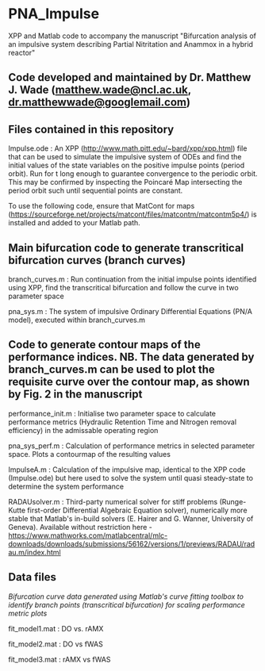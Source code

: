 # PNA_Impulse
XPP and Matlab code to accompany the manuscript "Bifurcation analysis of an impulsive system describing Partial Nitritation and Anammox in a hybrid reactor"

## Code developed and maintained by Dr. Matthew J. Wade (matthew.wade@ncl.ac.uk, dr.matthewwade@googlemail.com)

## Files contained in this repository

Impulse.ode : An XPP (http://www.math.pitt.edu/~bard/xpp/xpp.html) file that can be used to simulate the impulsive system of ODEs and find the initial values of the state variables on the positive impulse points (period orbit). Run for t long enough to guarantee convergence to the periodic orbit. This may be confirmed by inspecting the Poincaré Map intersecting the period orbit such until sequential points are constant.

To use the following code, ensure that MatCont for maps (https://sourceforge.net/projects/matcont/files/matcontm/matcontm5p4/) is installed and added to your Matlab path.

## Main bifurcation code to generate transcritical bifurcation curves (branch curves)

branch_curves.m : Run continuation from the initial impulse points identified using XPP, find the transcritical bifurcation and follow the curve in two parameter space

pna_sys.m : The system of impulsive Ordinary Differential Equations (PN/A model), executed within branch_curves.m

## Code to generate contour maps of the performance indices. NB. The data generated by branch_curves.m can be used to plot the requisite curve over the contour map, as shown by Fig. 2 in the manuscript

performance_init.m : Initialise two parameter space to calculate performance metrics (Hydraulic Retention Time and Nitrogen removal efficiency) in the admissable operating region

pna_sys_perf.m : Calculation of performance metrics in selected parameter space. Plots a contourmap of the resulting values

ImpulseA.m : Calculation of the impulsive map, identical to the XPP code (Impulse.ode) but here used to solve the system until quasi steady-state to determine the system performance

RADAUsolver.m : Third-party numerical solver for stiff problems (Runge-Kutte first-order Differential Algebraic Equation solver), numerically more stable that Matlab's in-build solvers (E. Hairer and G. Wanner, University of Geneva). Available without restriction here - https://www.mathworks.com/matlabcentral/mlc-downloads/downloads/submissions/56162/versions/1/previews/RADAU/radau.m/index.html

## Data files

*Bifurcation curve data generated using Matlab's curve fitting toolbox to identify branch points (transcritical bifurcation) for scaling performance metric plots*

fit_model1.mat : DO vs. rAMX

fit_model2.mat : DO vs fWAS

fit_model3.mat : rAMX vs fWAS





